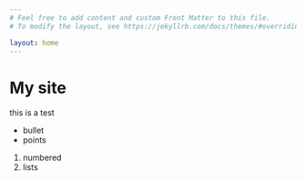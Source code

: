 ```yaml
---
# Feel free to add content and custom Front Matter to this file.
# To modify the layout, see https://jekyllrb.com/docs/themes/#overriding-theme-defaults

layout: home
---
```



# My site 

this is a test 
* bullet 
* points 

1. numbered
2. lists
